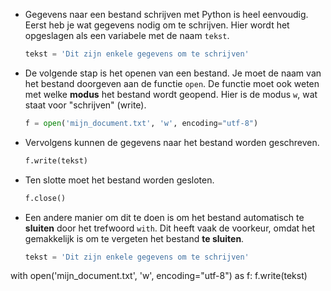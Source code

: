 - Gegevens naar een bestand schrijven met Python is heel eenvoudig. Eerst heb je wat gegevens nodig om te schrijven. Hier wordt het opgeslagen als een variabele met de naam `tekst`.

    ```python
    tekst = 'Dit zijn enkele gegevens om te schrijven'
    ```

- De volgende stap is het openen van een bestand. Je moet de naam van het bestand doorgeven aan de functie `open`. De functie moet ook weten met welke **modus** het bestand wordt geopend. Hier is de modus `w`, wat staat voor "schrijven" (write).

    ```python
    f = open('mijn_document.txt', 'w', encoding="utf-8")
    ```
- Vervolgens kunnen de gegevens naar het bestand worden geschreven.

    ```python
  f.write(tekst)
  ```

- Ten slotte moet het bestand worden gesloten.

  ```python
  f.close()
  ```

- Een andere manier om dit te doen is om het bestand automatisch te **sluiten** door het trefwoord `with`. Dit heeft vaak de voorkeur, omdat het gemakkelijk is om te vergeten het bestand **te sluiten**.

  ```python
  tekst = 'Dit zijn enkele gegevens om te schrijven'
with open('mijn_document.txt', 'w', encoding="utf-8") as f:
    f.write(tekst)
  ```
